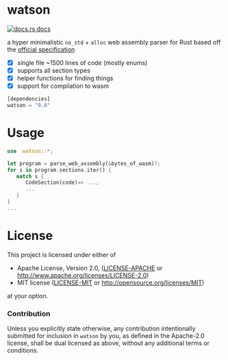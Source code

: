 # watson

<a href="https://docs.rs/watson"><img src="https://img.shields.io/badge/docs-latest-blue.svg?style=flat-square" alt="docs.rs docs" /></a>

a hyper minimalistic `no_std` + `alloc` web assembly parser for Rust based off the [official specification](https://webassembly.github.io/spec/core/index.html)

- [X] single file ~1500 lines of code (mostly enums)
- [X] supports all section types
- [X] helper functions for finding things
- [x] support for compilation to wasm

```rust
[dependencies]
watson = "0.8"
```

# Usage

```rust
use  watson::*;

let program = parse_web_assembly(&bytes_of_wasm)?;
for s in program.sections.iter() {
   match s {
      CodeSection(code)=> ...,
      ...
   }
}
...
```

# License

This project is licensed under either of

 * Apache License, Version 2.0, ([LICENSE-APACHE](LICENSE-APACHE) or
   http://www.apache.org/licenses/LICENSE-2.0)
 * MIT license ([LICENSE-MIT](LICENSE-MIT) or
   http://opensource.org/licenses/MIT)

at your option.

### Contribution

Unless you explicitly state otherwise, any contribution intentionally submitted
for inclusion in `watson` by you, as defined in the Apache-2.0 license, shall be
dual licensed as above, without any additional terms or conditions.
